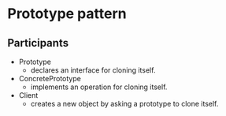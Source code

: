 # Prototype pattern

## Participants

* Prototype
    - declares an interface for cloning itself.
* ConcretePrototype
    - implements an operation for cloning itself.
* Client
    - creates a new object by asking a prototype to clone itself.
